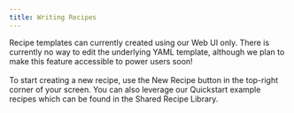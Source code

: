 ```yaml
---
title: Writing Recipes
---
```

Recipe templates can currently created using our Web UI only. There is currently no way to edit the underlying YAML template, although we plan to make this feature accessible to power users soon!\
\
To start creating a new recipe, use the New Recipe button in the top-right corner of your screen. You can also leverage our Quickstart example recipes which can be found in the Shared Recipe Library.
